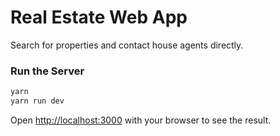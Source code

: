 # Real Estate Web App

Search for properties and contact house agents directly.

### Run the Server

```bash
yarn
yarn run dev

```

Open [http://localhost:3000](http://localhost:3000) with your browser to see the result.

